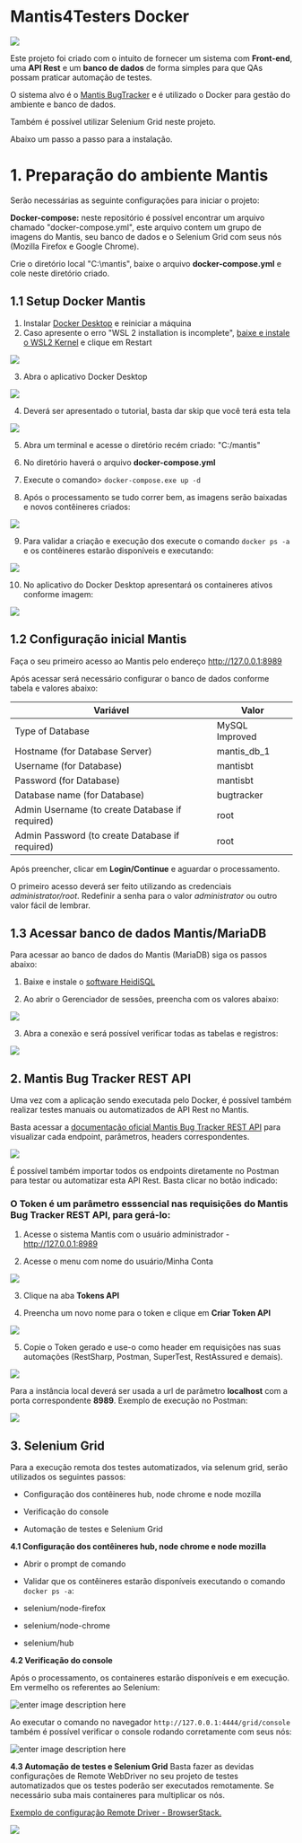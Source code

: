 
# Mantis4Testers Docker
![](https://i.imgur.com/U21ILCg.png)
  
Este projeto foi criado com o intuito de fornecer um sistema com **Front-end**, uma **API Rest** e um **banco de dados** de forma simples para que QAs possam praticar automação de testes. 

O sistema alvo é o [Mantis BugTracker](https://www.mantisbt.org) e é utilizado o Docker para gestão do ambiente e banco de dados.

Também é possível utilizar Selenium Grid neste projeto.

Abaixo um passo a passo para a instalação.


# 1. Preparação do ambiente Mantis

Serão necessárias as seguinte configurações para iniciar o projeto:

**Docker-compose:**  neste repositório é possível encontrar um arquivo chamado "docker-compose.yml", este arquivo contem um grupo de imagens do Mantis, seu banco de dados e o Selenium Grid com seus nós (Mozilla Firefox e Google Chrome). 

Crie o diretório local "C:\mantis", baixe o arquivo **docker-compose.yml** e cole neste diretório criado.

## **1.1 Setup Docker Mantis**

1.  Instalar [Docker Desktop](https://www.docker.com/products/docker-desktop) e reiniciar a máquina
2.  Caso apresente o erro "WSL 2 installation is incomplete", [baixe e instale o WSL2 Kernel](https://docs.microsoft.com/pt-br/windows/wsl/wsl2-kernel) e clique em Restart

![](https://i.imgur.com/4wHESjW.png)

3.  Abra o aplicativo Docker Desktop

![](https://i.imgur.com/cyAeSa2.png)

4.  Deverá ser apresentado o tutorial, basta dar skip que você terá esta tela

![](https://i.imgur.com/Myxqwmv.png)

5.  Abra um terminal e acesse o diretório recém criado: "C:/mantis"

6.  No diretório haverá o arquivo **docker-compose.yml**

7.  Execute o comando> `docker-compose.exe up -d`

8.  Após o processamento se tudo correr bem, as imagens serão baixadas e novos contêineres criados:

![](https://i.imgur.com/TPbVjVQ.png)

9.  Para validar a criação e execução dos execute o comando `docker ps -a` e os contêineres estarão disponíveis e executando:

![](https://i.imgur.com/4pZ3IEQ.png)

10. No aplicativo do Docker Desktop apresentará os containeres ativos conforme imagem:

![](https://i.imgur.com/tZfGGiZ.png)
  

## **1.2 Configuração inicial Mantis**

Faça o seu primeiro acesso ao Mantis pelo endereço http://127.0.0.1:8989

Após acessar será necessário configurar o banco de dados conforme tabela e valores abaixo:

| Variável | Valor |
|-----|------|
| Type of Database | MySQL Improved |
| Hostname (for Database Server) | mantis_db_1 |
| Username (for Database) | mantisbt |
| Password (for Database) | mantisbt |
| Database name (for Database) | bugtracker |
| Admin Username (to create Database if required) | root |
| Admin Password (to create Database if required) | root |

Após preencher, clicar em **Login/Continue** e aguardar o processamento.

O primeiro acesso deverá ser feito utilizando as credenciais *administrator/root*. Redefinir a senha para o valor *administrator* ou outro valor fácil de lembrar.

  

## **1.3 Acessar banco de dados Mantis/MariaDB**

Para acessar ao banco de dados do Mantis (MariaDB) siga os passos abaixo:

1. Baixe e instale o [software HeidiSQL](https://www.heidisql.com/download.php)

2. Ao abrir o Gerenciador de sessões, preencha com os valores abaixo:

![](https://i.imgur.com/AhKMxvu.png)

3. Abra a conexão e será possível verificar todas as tabelas e registros:

![](https://i.imgur.com/EnYk6Md.png)

## 2. Mantis Bug Tracker REST API

Uma vez com a aplicação sendo executada pelo Docker, é possível também realizar testes manuais ou automatizados de API Rest no Mantis.

Basta acessar a [documentação oficial Mantis Bug Tracker REST API](https://documenter.getpostman.com/view/29959/mantis-bug-tracker-rest-api/7Lt6zkP) para visualizar cada endpoint, parâmetros, headers correspondentes.

![](https://i.imgur.com/rLg6Q54.png)

É possível também importar todos os endpoints diretamente no Postman para testar ou automatizar esta API Rest. Basta clicar no botão indicado:


### O Token é um parâmetro esssencial nas requisições do Mantis Bug Tracker REST API, para gerá-lo:

1. Acesse o sistema Mantis com o usuário administrador - http://127.0.0.1:8989

2. Acesse o menu com nome do usuário/Minha Conta

![](https://i.imgur.com/6OHC06W.png)

3. Clique na aba **Tokens API** 

4. Preencha um novo nome para o token e clique em **Criar Token API**

![](https://i.imgur.com/wp7IIFh.png)

5. Copie o Token gerado e use-o como header em requisições nas suas automações (RestSharp, Postman, SuperTest, RestAssured e demais).

![](https://i.imgur.com/7sybiId.png)

Para a instância local deverá ser usada a url de parâmetro **localhost** com a porta correspondente **8989**. 
Exemplo de execução no Postman:

![](https://i.imgur.com/sSofy8o.png)


## 3. Selenium Grid
Para a execução remota dos testes automatizados, via selenum grid, serão utilizados os seguintes passos:

  

- Configuração dos contêineres hub, node chrome e node mozilla

- Verificação do console

- Automação de testes e Selenium Grid

  

**4.1 Configuração dos contêineres hub, node chrome e node mozilla**

- Abrir o prompt de comando

- Validar que os contêineres estarão disponíveis executando o comando `docker ps -a`:

- selenium/node-firefox

- selenium/node-chrome

- selenium/hub

  

**4.2 Verificação do console**

  

Após o processamento, os containeres estarão disponíveis e em execução. Em vermelho os referentes ao Selenium:

![enter image description here](https://i.imgur.com/iXBkZkT.png)


Ao executar o comando no navegador `http://127.0.0.1:4444/grid/console` também é possível verificar o console rodando corretamente com seus nós:

![enter image description here](https://i.imgur.com/V3choXC.png)

**4.3 Automação de testes e Selenium Grid**
Basta fazer as devidas configurações de Remote WebDriver no seu projeto de testes automatizados que os testes poderão ser executados remotamente. 
Se necessário suba mais containeres para multiplicar os nós.

[Exemplo de configuração Remote Driver - BrowserStack.](https://www.browserstack.com/guide/difference-between-selenium-remotewebdriver-and-webdriver)

![](https://i.imgur.com/Eu4JiJm.png)









